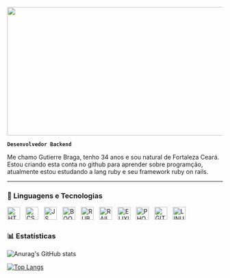 <div align="center">
  <img src="https://media3.giphy.com/media/v1.Y2lkPTc5MGI3NjExdTk4ZDV3eTltN3VmdnA3dWhqZWVjZ3pvbHQ2dmx5bDJrYWd3ZXpzayZlcD12MV9pbnRlcm5hbF9naWZfYnlfaWQmY3Q9cw/smGCEo5zsAXtK4bqAT/giphy.gif" width="600" height="300"/>
</div>

**`Desenvolvedor Backend`**

Me chamo Gutierre Braga, tenho 34 anos e sou natural de Fortaleza Ceará. Estou criando esta conta no github para aprender sobre programção, atualmente estou estudando a lang ruby e seu framework ruby on rails.

---

### 🤖 Linguagens e Tecnologias

<img 
    align="left" 
    alt="HTML"
    title="HTML" 
    width="30px" 
    style="padding-right: 10px;" 
    src="https://cdn.jsdelivr.net/gh/devicons/devicon@latest/icons/html5/html5-original.svg" 
/>
<img 
    align="left" 
    alt="CSS" 
    title="CSS"
    width="30px" 
    style="padding-right: 10px;" 
    src="https://cdn.jsdelivr.net/gh/devicons/devicon@latest/icons/css3/css3-original.svg" 
/>
<img
    align="left" 
    alt="JS" 
    title="JS"
    width="30px" 
    style="padding-right: 10px;"
    src="https://cdn.jsdelivr.net/gh/devicons/devicon@latest/icons/javascript/javascript-original.svg"
/>
<img
    align="left" 
    alt="BOOTSTRAP" 
    title="BOOTSTRAP"
    width="30px" 
    style="padding-right: 10px;"
    src="https://cdn.jsdelivr.net/gh/devicons/devicon@latest/icons/bootstrap/bootstrap-original-wordmark.svg" 
/>
<img 
    align="left" 
    alt="RUBY" 
    title="RUBY"
    width="30px" 
    style="padding-right: 10px;" 
    src="https://cdn.jsdelivr.net/gh/devicons/devicon@latest/icons/ruby/ruby-plain.svg"
/>
<img 
    align="left" 
    alt="RAILS"
    title="RAILS"
    width="30px" 
    style="padding-right: 10px;" 
    src="https://cdn.jsdelivr.net/gh/devicons/devicon@latest/icons/rails/rails-plain.svg"
/>
<img
    align="left" 
    alt="ELIXIR"
    title="ELIXIR"
    width="30px" 
    style="padding-right: 10px;"
    src="https://cdn.jsdelivr.net/gh/devicons/devicon@latest/icons/elixir/elixir-original.svg" 
/>
<img 
    align="left" 
    alt="PHOENIX"
    title="PHOENIX"
    width="30px" 
    style="padding-right: 10px;"
    src="https://cdn.jsdelivr.net/gh/devicons/devicon@latest/icons/phoenix/phoenix-original.svg" 
/>
<img 
    align="left" 
    alt="GIT" 
    title="GIT"
    width="30px" 
    style="padding-right: 10px;" 
    src="https://cdn.jsdelivr.net/gh/devicons/devicon@latest/icons/git/git-original.svg" 
/>
<img
  align="left" 
  alt="LINUX" 
  title="LINUX"
  width="30px" 
  style="padding-right: 10px;"
  src="https://cdn.jsdelivr.net/gh/devicons/devicon@latest/icons/linux/linux-original.svg" 
/>


<br/>
<br/>

### 📊 Estatísticas

![Anurag's GitHub stats](https://github-readme-stats.vercel.app/api?username=Braga-Gutierre&show_icons=true&theme=tokyonight)

[![Top Langs](https://github-readme-stats.vercel.app/api/top-langs/?username=Braga-Gutierre&layout=compact&theme=tokyonight)](https://github.com/anuraghazra/github-readme-stats)
